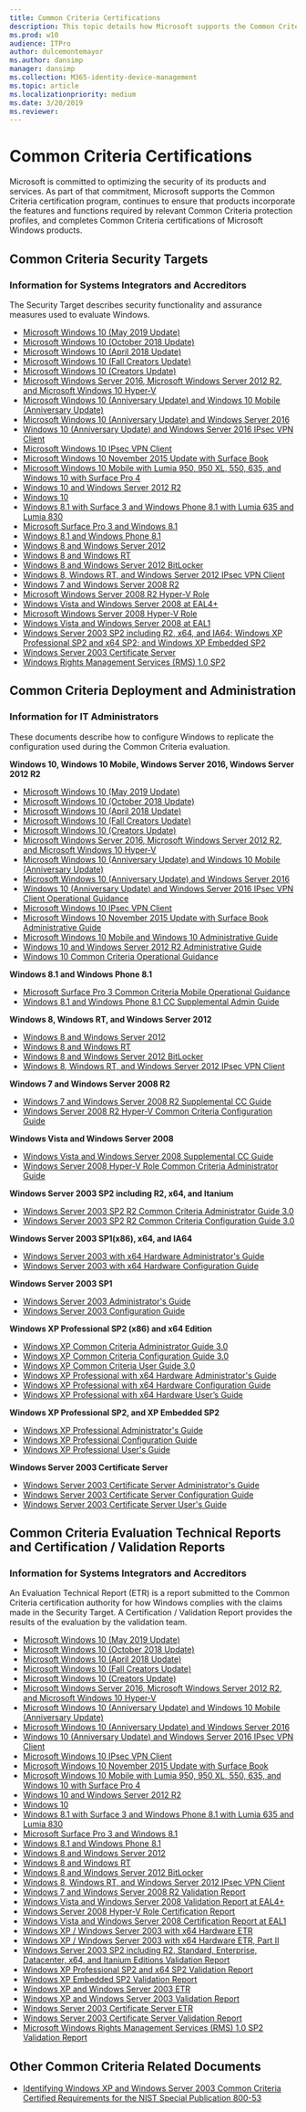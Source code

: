 ```yaml
---
title: Common Criteria Certifications
description: This topic details how Microsoft supports the Common Criteria certification program.
ms.prod: w10
audience: ITPro
author: dulcemontemayor
ms.author: dansimp
manager: dansimp
ms.collection: M365-identity-device-management
ms.topic: article
ms.localizationpriority: medium
ms.date: 3/20/2019
ms.reviewer: 
---
```


# Common Criteria Certifications

Microsoft is committed to optimizing the security of its products and services. As part of that commitment, Microsoft supports the Common Criteria certification program, continues to ensure that products incorporate the features and functions required by relevant Common Criteria protection profiles, and completes Common Criteria certifications of Microsoft Windows products.

## Common Criteria Security Targets

### Information for Systems Integrators and Accreditors

The Security Target describes security functionality and assurance measures used to evaluate Windows.

- [Microsoft Windows 10 (May 2019 Update)](https://download.microsoft.com/download/c/6/9/c6903621-901e-4603-b9cb-fbfe5d6aa691/Windows%2010%201903%20GP%20OS%20Security%20Target.pdf)
- [Microsoft Windows 10 (October 2018 Update)](https://download.microsoft.com/download/3/f/e/3fe6938d-2c2d-4ef1-85d5-1d42dc68ea89/Windows%2010%20version%201809%20GP%20OS%20Security%20Target.pdf)
- [Microsoft Windows 10 (April 2018 Update)](https://download.microsoft.com/download/0/7/6/0764E933-DD0B-45A7-9144-1DD9F454DCEF/Windows%2010%201803%20GP%20OS%20Security%20Target.pdf)
- [Microsoft Windows 10 (Fall Creators Update)](https://download.microsoft.com/download/B/6/A/B6A5EC2C-6351-4FB9-8FF1-643D4BD5BE6E/Windows%2010%201709%20GP%20OS%20Security%20Target.pdf)
- [Microsoft Windows 10 (Creators Update)](https://download.microsoft.com/download/e/8/b/e8b8c42a-a0b6-4ba1-9bdc-e704e8289697/windows%2010%20version%201703%20gp%20os%20security%20target%20-%20public%20\(january%2016,%202018\)\(final\)\(clean\).pdf)
- [Microsoft Windows Server 2016, Microsoft Windows Server 2012 R2, and Microsoft Windows 10 Hyper-V](https://download.microsoft.com/download/1/c/3/1c3b5ab0-e064-4350-a31f-48312180d9b5/st_vid10823-st.pdf)
- [Microsoft Windows 10 (Anniversary Update) and Windows 10 Mobile (Anniversary Update)](https://download.microsoft.com/download/1/5/e/15eee6d3-f2a8-4441-8cb1-ce8c2ab91c24/windows%2010%20anniversary%20update%20mdf%20security%20target%20-%20public%20\(april%203%202017\).docx)
- [Microsoft Windows 10 (Anniversary Update) and Windows Server 2016](https://download.microsoft.com/download/f/8/c/f8c1c2a4-719c-48ae-942f-9fd3ce5b238f/windows%2010%20au%20and%20server%202016%20gp%20os%20security%20target%20-%20public%20\(december%202%202016\)%20\(clean\).docx)
- [Windows 10 (Anniversary Update) and Windows Server 2016 IPsec VPN Client](https://download.microsoft.com/download/b/f/5/bf59e430-e57b-462d-8dca-8ac3c93cfcff/windows%2010%20anniversary%20update%20ipsec%20vpn%20client%20security%20target%20-%20public%20\(december%2029%202016\)%20\(clean\).docx)
- [Microsoft Windows 10 IPsec VPN Client](https://download.microsoft.com/download/3/7/2/372beb03-b1ed-4bb6-9b9b-b8f43afc570d/st_vid10746-st.pdf)
- [Microsoft Windows 10 November 2015 Update with Surface Book](https://download.microsoft.com/download/a/c/2/ac2a6ed8-4d2f-4f48-a9bf-f059d6c9af38/windows%2010%20mdf3%20security%20target%20-%20public%20\(june%2022%202016\)\(final\).docx)
- [Microsoft Windows 10 Mobile with Lumia 950, 950 XL, 550, 635, and Windows 10 with Surface Pro 4](https://www.niap-ccevs.org/st/st_vid10677-st.pdf)
- [Windows 10 and Windows Server 2012 R2](https://www.commoncriteriaportal.org/files/epfiles/st_windows10.pdf)
- [Windows 10](https://www.niap-ccevs.org/st/st_vid10677-st.pdf)
- [Windows 8.1 with Surface 3 and Windows Phone 8.1 with Lumia 635 and Lumia 830](https://www.niap-ccevs.org/st/st_vid10635-st.pdf)
- [Microsoft Surface Pro 3 and Windows 8.1](https://www.niap-ccevs.org/st/st_vid10632-st.pdf)
- [Windows 8.1 and Windows Phone 8.1](https://www.niap-ccevs.org/st/st_vid10592-st.pdf)
- [Windows 8 and Windows Server 2012](https://www.niap-ccevs.org/st/st_vid10520-st.pdf)
- [Windows 8 and Windows RT](https://www.niap-ccevs.org/st/st_vid10620-st.pdf)
- [Windows 8 and Windows Server 2012 BitLocker](https://www.commoncriteriaportal.org/files/epfiles/st_vid10540-st.pdf)
- [Windows 8, Windows RT, and Windows Server 2012 IPsec VPN Client](https://www.commoncriteriaportal.org/files/epfiles/st_vid10529-st.pdf)
- [Windows 7 and Windows Server 2008 R2](https://www.commoncriteriaportal.org/files/epfiles/st_vid10390-st.pdf)
- [Microsoft Windows Server 2008 R2 Hyper-V Role](https://www.microsoft.com/download/en/details.aspx?id=29305)
- [Windows Vista and Windows Server 2008 at EAL4+](https://www.commoncriteriaportal.org/files/epfiles/st_vid10291-st.pdf)
- [Microsoft Windows Server 2008 Hyper-V Role](https://www.commoncriteriaportal.org/files/epfiles/0570b_pdf.pdf)
- [Windows Vista and Windows Server 2008 at EAL1](https://www.commoncriteriaportal.org/files/epfiles/efs-t005_msvista_msserver2008_eal1_st_v1.0.pdf)
- [Windows Server 2003 SP2 including R2, x64, and IA64; Windows XP Professional SP2 and x64 SP2; and Windows XP Embedded SP2](https://www.commoncriteriaportal.org/files/epfiles/st_vid10184-st.pdf)
- [Windows Server 2003 Certificate Server](https://www.commoncriteriaportal.org/files/epfiles/st_vid9507-st.pdf)
- [Windows Rights Management Services (RMS) 1.0 SP2](https://www.commoncriteriaportal.org/files/epfiles/st_vid10224-st.pdf)

## Common Criteria Deployment and Administration

### Information for IT Administrators

These documents describe how to configure Windows to replicate the configuration used during the Common Criteria evaluation.

**Windows 10, Windows 10 Mobile, Windows Server 2016, Windows Server 2012 R2**

- [Microsoft Windows 10 (May 2019 Update)](https://download.microsoft.com/download/0/b/b/0bb1c6b7-499a-458e-a5f8-e9cf972dfa8d/Windows%2010%201903%20GP%20OS%20Administrative%20Guide.pdf)
- [Microsoft Windows 10 (October 2018 Update)](https://download.microsoft.com/download/f/f/1/ff186e32-35cf-47db-98b0-91ff11763d74/Windows%2010%20version%201809%20GP%20OS%20Administrative%20Guide.pdf)
- [Microsoft Windows 10 (April 2018 Update)](https://download.microsoft.com/download/6/C/1/6C13FBFF-9CB0-455F-A1C8-3E3CB0ACBD7B/Windows%2010%201803%20GP%20OS%20Administrative%20Guide.pdf)
- [Microsoft Windows 10 (Fall Creators Update)](https://download.microsoft.com/download/5/D/2/5D26F473-0FCE-4AC4-9065-6AEC0FE5B693/Windows%2010%201709%20GP%20OS%20Administrative%20Guide.pdf)
- [Microsoft Windows 10 (Creators Update)](https://download.microsoft.com/download/e/9/7/e97f0c7f-e741-4657-8f79-2c0a7ca928e3/windows%2010%20cu%20gp%20os%20operational%20guidance%20\(jan%208%202017%20-%20public\).pdf)
- [Microsoft Windows Server 2016, Microsoft Windows Server 2012 R2, and Microsoft Windows 10 Hyper-V](https://download.microsoft.com/download/d/c/4/dc40b5c8-49c2-4587-8a04-ab3b81eb6fc4/st_vid10823-agd.pdf)
- [Microsoft Windows 10 (Anniversary Update) and Windows 10 Mobile (Anniversary Update)](https://download.microsoft.com/download/4/c/1/4c1f4ea4-2d66-4232-a0f5-925b2bc763bc/windows%2010%20au%20operational%20guidance%20\(16%20mar%202017\)\(clean\).docx)
- [Microsoft Windows 10 (Anniversary Update) and Windows Server 2016](https://download.microsoft.com/download/b/5/2/b52e9081-05c6-4895-91a3-732bfa0eb4da/windows%2010%20au%20and%20server%202016%20gp%20os%20operational%20guidance%20\(final\).docx)
- [Windows 10 (Anniversary Update) and Windows Server 2016 IPsec VPN Client Operational Guidance](https://download.microsoft.com/download/2/c/c/2cc8f929-233e-4a40-b673-57b449680984/windows%2010%20au%20and%20server%202016%20ipsec%20vpn%20client%20operational%20guidance%20\(21%20dec%202016\)%20\(public\).docx)
- [Microsoft Windows 10 IPsec VPN Client](https://download.microsoft.com/download/3/3/f/33fa01dd-b380-46e1-833f-fd85854b4022/st_vid10746-agd.pdf)
- [Microsoft Windows 10 November 2015 Update with Surface Book Administrative Guide](https://download.microsoft.com/download/3/2/c/32c6fa02-b194-478f-a0f6-0215b47d0f40/windows%2010%20mdf3%20mobile%20device%20pp%20operational%20guidance%20\(may%2027,%202016\)\(public\).docx)
- [Microsoft Windows 10 Mobile and Windows 10 Administrative Guide](https://download.microsoft.com/download/2/d/c/2dce3435-9328-48e2-9813-c2559a8d39fa/microsoft%20windows%2010%20and%20windows%2010%20mobile%20guidance.pdf)
- [Windows 10 and Windows Server 2012 R2 Administrative Guide](https://download.microsoft.com/download/0/f/d/0fd33c9a-98ac-499e-882f-274f80f3d4f0/microsoft%20windows%2010%20and%20server%202012%20r2%20gp%20os%20guidance.pdf)
- [Windows 10 Common Criteria Operational Guidance](https://download.microsoft.com/download/d/6/f/d6fb4cec-f0f2-4d00-ab2e-63bde3713f44/windows%2010%20mobile%20device%20operational%20guidance.pdf)

**Windows 8.1 and Windows Phone 8.1**

- [Microsoft Surface Pro 3 Common Criteria Mobile Operational Guidance](https://download.microsoft.com/download/b/e/3/be365594-daa5-4af3-a6b5-9533d61eae32/surface%20pro%203%20mobile%20operational%20guidance.docx)
- [Windows 8.1 and Windows Phone 8.1 CC Supplemental Admin Guide](https://download.microsoft.com/download/b/0/e/b0e30225-5017-4241-ac0a-6c40bc8e6714/mobile%20operational%20guidance.docx)

**Windows 8, Windows RT, and Windows Server 2012**

- [Windows 8 and Windows Server 2012](https://download.microsoft.com/download/6/0/b/60b27ded-705a-4751-8e9f-642e635c3cf3/microsoft%20windows%208%20windows%20server%202012%20common%20criteria%20supplemental%20admin%20guidance.docx)
- [Windows 8 and Windows RT](https://download.microsoft.com/download/8/6/e/86e8c001-8556-4949-90cf-f5beac918026/microsoft%20windows%208%20microsoft%20windows%20rt%20common%20criteria%20supplemental%20admin.docx)
- [Windows 8 and Windows Server 2012 BitLocker](https://download.microsoft.com/download/0/8/4/08468080-540b-4326-91bf-f2a33b7e1764/administrative%20guidance%20for%20software%20full%20disk%20encryption%20clients.pdf)
- [Windows 8, Windows RT, and Windows Server 2012 IPsec VPN Client](https://download.microsoft.com/download/a/9/f/a9fd7e2d-023b-4925-a62f-58a7f1a6bd47/microsoft%20windows%208%20windows%20server%202012%20supplemental%20admin%20guidance%20ipsec%20vpn%20client.docx)

**Windows 7 and Windows Server 2008 R2**

- [Windows 7 and Windows Server 2008 R2 Supplemental CC Guide](https://www.microsoft.com/downloads/en/details.aspx?familyid=ee05b6d0-9939-4765-9217-63083bb94a00)
- [Windows Server 2008 R2 Hyper-V Common Criteria Configuration Guide](https://www.microsoft.com/download/en/details.aspx?id=29308)

**Windows Vista and Windows Server 2008**

- [Windows Vista and Windows Server 2008 Supplemental CC Guide](https://www.microsoft.com/downloads/en/details.aspx?familyid=06166288-24c4-4c42-9daa-2b2473ddf567)
- [Windows Server 2008 Hyper-V Role Common Criteria Administrator Guide](https://www.microsoft.com/downloads/en/details.aspx?familyid=cb19538d-9e13-4ab6-af38-8f48abfdad08)

**Windows Server 2003 SP2 including R2, x64, and Itanium**

- [Windows Server 2003 SP2 R2 Common Criteria Administrator Guide 3.0](https://www.microsoft.com/downloads/details.aspx?familyid=39598841-e693-4891-9234-cfd1550f3949)
- [Windows Server 2003 SP2 R2 Common Criteria Configuration Guide 3.0](https://www.microsoft.com/downloads/details.aspx?familyid=4f7b6a93-0307-480f-a5af-a20268cbd7cc)

**Windows Server 2003 SP1(x86), x64, and IA64**

- [Windows Server 2003 with x64 Hardware Administrator's Guide](https://www.microsoft.com/downloads/details.aspx?familyid=8a26829f-c177-4b79-913a-4135fb7b96ef)
- [Windows Server 2003 with x64 Hardware Configuration Guide](https://www.microsoft.com/downloads/details.aspx?familyid=3f9ecd0a-74dd-4d23-a4e5-d7b63fed70e8)

**Windows Server 2003 SP1**

- [Windows Server 2003 Administrator's Guide](https://www.microsoft.com/downloads/en/details.aspx?familyid=75736009-59e9-4a71-879e-cf581817b8cc)
- [Windows Server 2003 Configuration Guide](https://www.microsoft.com/downloads/en/details.aspx?familyid=a0ad1856-beb7-4285-b47c-381e8a210c38)

**Windows XP Professional SP2 (x86) and x64 Edition**

- [Windows XP Common Criteria Administrator Guide 3.0](https://www.microsoft.com/downloads/details.aspx?familyid=9a7f0b16-72ce-4675-aec8-58785c4e37ee)
- [Windows XP Common Criteria Configuration Guide 3.0](https://www.microsoft.com/downloads/details.aspx?familyid=165da57d-f066-4ddf-9462-cbecfcd68694)
- [Windows XP Common Criteria User Guide 3.0](https://www.microsoft.com/downloads/details.aspx?familyid=7c1a4761-9b9e-429c-84eb-cd7b034c5779)
- [Windows XP Professional with x64 Hardware Administrator's Guide](https://www.microsoft.com/downloads/details.aspx?familyid=346f041e-d641-4af7-bdea-c5a3246d0431)
- [Windows XP Professional with x64 Hardware Configuration Guide](https://www.microsoft.com/downloads/details.aspx?familyid=a7075319-cc3d-4420-a00b-8c9a7068ad54)
- [Windows XP Professional with x64 Hardware User’s Guide](https://www.microsoft.com/downloads/details.aspx?familyid=26c49cf5-6159-4197-97ce-bf1fdfc54569)

**Windows XP Professional SP2, and XP Embedded SP2**

- [Windows XP Professional Administrator's Guide](https://www.microsoft.com/downloads/en/details.aspx?familyid=9bcac470-a0b3-4d34-a561-fa8308c0ff60)
- [Windows XP Professional Configuration Guide](https://www.microsoft.com/downloads/en/details.aspx?familyid=9f04915e-571a-422d-8ffa-5797051e81de)
- [Windows XP Professional User's Guide](https://www.microsoft.com/downloads/en/details.aspx?familyid=d39d0028-7093-495c-80da-2b5b29a54bd8)

**Windows Server 2003 Certificate Server**

- [Windows Server 2003 Certificate Server Administrator's Guide](https://www.microsoft.com/downloads/en/details.aspx?familyid=445093d8-45e2-4cf6-884c-8802c1e6cb2d)
- [Windows Server 2003 Certificate Server Configuration Guide](https://www.microsoft.com/downloads/en/details.aspx?familyid=46abc8b5-11be-4e3d-85c2-63226c3688d2)
- [Windows Server 2003 Certificate Server User's Guide](https://www.microsoft.com/downloads/en/details.aspx?familyid=74f66d84-2654-48d0-b9b5-b383d383425e)

## Common Criteria Evaluation Technical Reports and Certification / Validation Reports

### Information for Systems Integrators and Accreditors

An Evaluation Technical Report (ETR) is a report submitted to the Common Criteria certification authority for how Windows complies with the claims made in the Security Target. A Certification / Validation Report provides the results of the evaluation by the validation team.

- [Microsoft Windows 10 (May 2019 Update)](https://download.microsoft.com/download/2/1/9/219909ad-2f2a-44cc-8fcb-126f28c74d36/Windows%2010%201903%20GP%20OS%20Certification%20Report.pdf)
- [Microsoft Windows 10 (October 2018 Update)](https://download.microsoft.com/download/9/4/0/940ac551-7757-486d-9da1-7aa0300ebac0/Windows%2010%20version%201809%20GP%20OS%20Certification%20Report%20-%202018-61-INF-2795.pdf)
- [Microsoft Windows 10 (April 2018 Update)](https://download.microsoft.com/download/6/7/1/67167BF2-885D-4646-A61E-96A0024B52BB/Windows%2010%201803%20GP%20OS%20Certification%20Report.pdf)
- [Microsoft Windows 10 (Fall Creators Update)](https://download.microsoft.com/download/2/C/2/2C20D013-0610-4047-B2FA-516819DFAE0A/Windows%2010%201709%20GP%20OS%20Certification%20Report.pdf) 
- [Microsoft Windows 10 (Creators Update)](https://download.microsoft.com/download/3/2/c/32cdf627-dd23-4266-90ff-2f9685fd15c0/2017-49%20inf-2218%20cr.pdf)
- [Microsoft Windows Server 2016, Microsoft Windows Server 2012 R2, and Microsoft Windows 10 Hyper-V](https://download.microsoft.com/download/a/3/3/a336f881-4ac9-4c79-8202-95289f86bb7a/st_vid10823-vr.pdf)
- [Microsoft Windows 10 (Anniversary Update) and Windows 10 Mobile (Anniversary Update)](https://download.microsoft.com/download/f/2/f/f2f7176e-34f4-4ab0-993c-6606d207bb3c/st_vid10752-vr.pdf)
- [Microsoft Windows 10 (Anniversary Update) and Windows Server 2016](https://download.microsoft.com/download/5/4/8/548cc06e-c671-4502-bebf-20d38e49b731/2016-36-inf-1779.pdf)
- [Windows 10 (Anniversary Update) and Windows Server 2016 IPsec VPN Client](https://download.microsoft.com/download/2/0/a/20a8e686-3cd9-43c4-a22a-54b552a9788a/st_vid10753-vr.pdf)
- [Microsoft Windows 10 IPsec VPN Client](https://download.microsoft.com/download/9/b/6/9b633763-6078-48aa-b9ba-960da2172a11/st_vid10746-vr.pdf)
- [Microsoft Windows 10 November 2015 Update with Surface Book](https://download.microsoft.com/download/d/c/b/dcb7097d-1b9f-4786-bb07-3c169fefb579/st_vid10715-vr.pdf)
- [Microsoft Windows 10 Mobile with Lumia 950, 950 XL, 550, 635, and Windows 10 with Surface Pro 4](https://www.niap-ccevs.org/st/st_vid10694-vr.pdf)
- [Windows 10 and Windows Server 2012 R2](https://www.commoncriteriaportal.org/files/epfiles/cr_windows10.pdf)
- [Windows 10](https://www.niap-ccevs.org/st/st_vid10677-vr.pdf)
- [Windows 8.1 with Surface 3 and Windows Phone 8.1 with Lumia 635 and Lumia 830](https://www.niap-ccevs.org/st/st_vid10635-vr.pdf)
- [Microsoft Surface Pro 3 and Windows 8.1](https://www.niap-ccevs.org/st/st_vid10632-vr.pdf)
- [Windows 8.1 and Windows Phone 8.1](https://www.niap-ccevs.org/st/st_vid10592-vr.pdf)
- [Windows 8 and Windows Server 2012](https://www.niap-ccevs.org/st/st_vid10520-vr.pdf)
- [Windows 8 and Windows RT](https://www.niap-ccevs.org/st/st_vid10620-vr.pdf)
- [Windows 8 and Windows Server 2012 BitLocker](https://www.commoncriteriaportal.org/files/epfiles/st_vid10540-vr.pdf)
- [Windows 8, Windows RT, and Windows Server 2012 IPsec VPN Client](https://www.commoncriteriaportal.org/files/epfiles/st_vid10529-vr.pdf)
- [Windows 7 and Windows Server 2008 R2 Validation Report](https://www.commoncriteriaportal.org/files/epfiles/st_vid10390-vr.pdf)
- [Windows Vista and Windows Server 2008 Validation Report at EAL4+](https://www.commoncriteriaportal.org/files/epfiles/st_vid10291-vr.pdf)
- [Windows Server 2008 Hyper-V Role Certification Report](https://www.commoncriteriaportal.org/files/epfiles/0570a_pdf.pdf)
- [Windows Vista and Windows Server 2008 Certification Report at EAL1](https://www.commoncriteriaportal.org/files/epfiles/efs-t005_msvista_msserver2008_eal1_cr_v1.0.pdf)
- [Windows XP / Windows Server 2003 with x64 Hardware ETR](https://www.microsoft.com/downloads/details.aspx?familyid=6e8d98f9-25b9-4c85-9bd9-24d91ea3c9ef)
- [Windows XP / Windows Server 2003 with x64 Hardware ETR, Part II](https://www.microsoft.com/downloads/details.aspx?familyid=0c35e7d8-9c56-4686-b902-d5ffb9915658)
- [Windows Server 2003 SP2 including R2, Standard, Enterprise, Datacenter, x64, and Itanium Editions Validation Report](https://www.commoncriteriaportal.org/files/epfiles/20080303_st_vid10184-vr.pdf)
- [Windows XP Professional SP2 and x64 SP2 Validation Report](https://www.commoncriteriaportal.org/files/epfiles/20080303_st_vid10184-vr.pdf)
- [Windows XP Embedded SP2 Validation Report](https://www.commoncriteriaportal.org/files/epfiles/20080303_st_vid10184-vr.pdf)
- [Windows XP and Windows Server 2003 ETR](https://www.microsoft.com/downloads/details.aspx?familyid=63cf2a1e-f578-4bb5-9245-d411f0f64265)
- [Windows XP and Windows Server 2003 Validation Report](https://www.commoncriteriaportal.org/files/epfiles/st_vid9506-vr.pdf)
- [Windows Server 2003 Certificate Server ETR](https://www.microsoft.com/downloads/details.aspx?familyid=a594e77f-dcbb-4787-9d68-e4689e60a314)
- [Windows Server 2003 Certificate Server Validation Report](https://www.commoncriteriaportal.org/files/epfiles/st_vid9507-vr.pdf)
- [Microsoft Windows Rights Management Services (RMS) 1.0 SP2 Validation Report](https://www.commoncriteriaportal.org/files/epfiles/st_vid10224-vr.pdf)

## Other Common Criteria Related Documents

- [Identifying Windows XP and Windows Server 2003 Common Criteria Certified Requirements for the NIST Special Publication 800-53](https://download.microsoft.com/download/a/9/6/a96d1dfc-2bd4-408d-8d93-e0ede7529691/xpws03_ccto800-53.doc)
